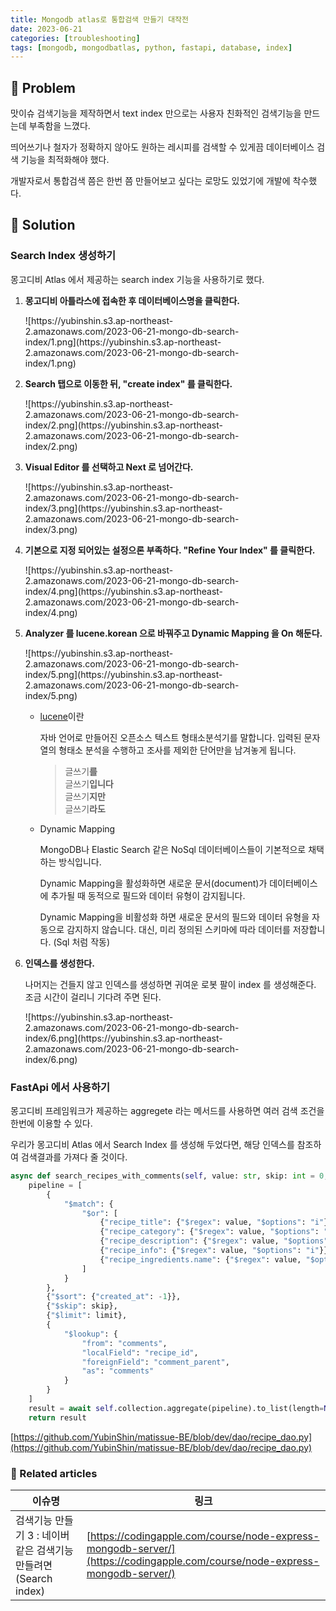 ```yaml
---
title: Mongodb atlas로 통합검색 만들기 대작전
date: 2023-06-21
categories: [troubleshooting]
tags: [mongodb, mongodbatlas, python, fastapi, database, index]
---
```


## 🤔 Problem

맛이슈 검색기능을 제작하면서 text index 만으로는 사용자 친화적인 검색기능을 만드는데 부족함을 느꼈다.

띄어쓰기나 철자가 정확하지 않아도 원하는 레시피를 검색할 수 있게끔 데이터베이스 검색 기능을 최적화해야 했다.

개발자로서 통합검색 쯤은 한번 쯤 만들어보고 싶다는 로망도 있었기에 개발에 착수했다.


## 🌱 Solution

### Search Index 생성하기

몽고디비 Atlas 에서 제공하는 search index 기능을 사용하기로 했다.

1. **몽고디비 아틀라스에 접속한 후 데이터베이스명을 클릭한다.**

   <div markdown="block" style="width: 80%;">
   ![https://yubinshin.s3.ap-northeast-2.amazonaws.com/2023-06-21-mongo-db-search-index/1.png](https://yubinshin.s3.ap-northeast-2.amazonaws.com/2023-06-21-mongo-db-search-index/1.png)
   </div>

2. **Search 탭으로 이동한 뒤, "create index" 를 클릭한다.**

    <div markdown="block" style="width: 80%;">
    ![https://yubinshin.s3.ap-northeast-2.amazonaws.com/2023-06-21-mongo-db-search-index/2.png](https://yubinshin.s3.ap-northeast-2.amazonaws.com/2023-06-21-mongo-db-search-index/2.png)
    </div>

3. **Visual Editor 를 선택하고 Next 로 넘어간다.**

    <div markdown="block" style="width: 80%;">
    ![https://yubinshin.s3.ap-northeast-2.amazonaws.com/2023-06-21-mongo-db-search-index/3.png](https://yubinshin.s3.ap-northeast-2.amazonaws.com/2023-06-21-mongo-db-search-index/3.png)
    </div>

4. **기본으로 지정 되어있는 설정으론 부족하다. "Refine Your Index" 를 클릭한다.**

    <div markdown="block" style="width: 80%;">
    ![https://yubinshin.s3.ap-northeast-2.amazonaws.com/2023-06-21-mongo-db-search-index/4.png](https://yubinshin.s3.ap-northeast-2.amazonaws.com/2023-06-21-mongo-db-search-index/4.png)
    </div>

5. **Analyzer 를 lucene.korean 으로 바꿔주고 Dynamic Mapping 을 On 해둔다.**

    <div markdown="block" style="width: 80%;">
    ![https://yubinshin.s3.ap-northeast-2.amazonaws.com/2023-06-21-mongo-db-search-index/5.png](https://yubinshin.s3.ap-northeast-2.amazonaws.com/2023-06-21-mongo-db-search-index/5.png)
    </div>

    - [lucene](https://ko.wikipedia.org/wiki/%EC%95%84%ED%8C%8C%EC%B9%98_%EB%A3%A8%EC%94%AC)이란

        자바 언어로 만들어진 오픈소스 텍스트 형태소분석기를 말합니다.
        입력된 문자열의 형태소 분석을 수행하고 조사를 제외한 단어만을 남겨놓게 됩니다.

        > 글쓰기**를** <br/>
        > 글쓰기**입니다** <br/>
        > 글쓰기**지만** <br/>
        > 글쓰기**라도** <br/>


    - Dynamic Mapping

        MongoDB나 Elastic Search 같은 NoSql 데이터베이스들이 기본적으로 채택하는 방식입니다.
        
        Dynamic Mapping을 활성화하면 새로운 문서(document)가 데이터베이스에 추가될 때 동적으로 필드와 데이터 유형이 감지됩니다. 

        Dynamic Mapping을 비활성화 하면 새로운 문서의 필드와 데이터 유형을 자동으로 감지하지 않습니다. 대신, 미리 정의된 스키마에 따라 데이터를 저장합니다. (Sql 처럼 작동)

6. **인덱스를 생성한다.**

    나머지는 건들지 않고 인덱스를 생성하면 귀여운 로봇 팔이 index 를 생성해준다. 조금 시간이 걸리니 기다려 주면 된다.

    <div markdown="block" style="width: 80%;">
    ![https://yubinshin.s3.ap-northeast-2.amazonaws.com/2023-06-21-mongo-db-search-index/6.png](https://yubinshin.s3.ap-northeast-2.amazonaws.com/2023-06-21-mongo-db-search-index/6.png)
    </div>

### FastApi 에서 사용하기

몽고디비 프레임워크가 제공하는 aggregete 라는 메서드를 사용하면 여러 검색 조건을 한번에 이용할 수 있다.

우리가 몽고디비 Atlas 에서 Search Index 를 생성해 두었다면, 해당 인덱스를 참조하여 검색결과를 가져다 줄 것이다.

```python
async def search_recipes_with_comments(self, value: str, skip: int = 0, limit: int = 160):
    pipeline = [
        {
            "$match": {
                "$or": [
                    {"recipe_title": {"$regex": value, "$options": "i"}},
                    {"recipe_category": {"$regex": value, "$options": "i"}},
                    {"recipe_description": {"$regex": value, "$options": "i"}},
                    {"recipe_info": {"$regex": value, "$options": "i"}},
                    {"recipe_ingredients.name": {"$regex": value, "$options": "i"}},
                ]
            }
        },
        {"$sort": {"created_at": -1}},
        {"$skip": skip},
        {"$limit": limit},
        {
            "$lookup": {
                "from": "comments",
                "localField": "recipe_id",
                "foreignField": "comment_parent",
                "as": "comments"
            }
        }
    ]
    result = await self.collection.aggregate(pipeline).to_list(length=None)
    return result
```

[https://github.com/YubinShin/matissue-BE/blob/dev/dao/recipe_dao.py](https://github.com/YubinShin/matissue-BE/blob/dev/dao/recipe_dao.py)



### 📎 Related articles

| 이슈명                             | 링크   |
| ---------------------------------- | ------------------------------ |
| 검색기능 만들기 3 : 네이버같은 검색기능 만들려면 (Search index)| [https://codingapple.com/course/node-express-mongodb-server/](https://codingapple.com/course/node-express-mongodb-server/) |

